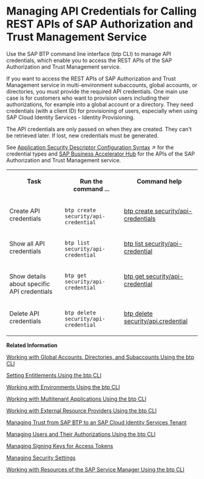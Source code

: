 <!-- loioce43eb5dd4884997b54cddabc45c9313 -->

# Managing API Credentials for Calling REST APIs of SAP Authorization and Trust Management Service

Use the SAP BTP command line interface \(btp CLI\) to manage API credentials, which enable you to access the REST APIs of the SAP Authorization and Trust Management service.

If you want to access the REST APIs of SAP Authorization and Trust Management service in multi-environment subaccounts, global accounts, or directories, you must provide the required API credentials. One main use case is for customers who want to provision users including their authorizations, for example into a global account or a directory. They need credentials \(with a client ID\) for provisioning of users, especially when using SAP Cloud Identity Services - Identity Provisioning.

The API credentials are only passed on when they are created. They can't be retrieved later. If lost, new credentials must be generated.

See [Application Security Descriptor Configuration Syntax](https://help.sap.com/viewer/65de2977205c403bbc107264b8eccf4b/Cloud/en-US/517895a9612241259d6941dbf9ad81cb.html "The syntax required to set the properties and values defined in the xs-security.json application security descriptor file.") :arrow_upper_right: for the credential types and [SAP Business Accelerator Hub](https://api.sap.com/package/authtrustmgmnt/rest) for the APIs of the SAP Authorization and Trust Management service.


<table>
<tr>
<th valign="top">

Task

</th>
<th valign="top">

Run the command ...

</th>
<th valign="top">

Command help

</th>
</tr>
<tr>
<td valign="top">

Create API credentials

</td>
<td valign="top">

`btp create security/api-credential`

</td>
<td valign="top">

[btp create security/api-credentials](https://help.sap.com/docs/btp/btp-cli-command-reference/btp-create-security-api-credential)

</td>
</tr>
<tr>
<td valign="top">

Show all API credentials

</td>
<td valign="top">

`btp list security/api-credential`

</td>
<td valign="top">

[btp list security/api-credential](https://help.sap.com/docs/btp/btp-cli-command-reference/btp-list-security-api-credential)

</td>
</tr>
<tr>
<td valign="top">

Show details about specific API credentials

</td>
<td valign="top">

`btp get security/api-credential`

</td>
<td valign="top">

[btp get security/api-credential](https://help.sap.com/docs/btp/btp-cli-command-reference/btp-get-security-api-credential)

</td>
</tr>
<tr>
<td valign="top">

Delete API credentials

</td>
<td valign="top">

`btp delete security/api-credential`

</td>
<td valign="top">

[btp delete security/api.credential](https://help.sap.com/docs/btp/btp-cli-command-reference/btp-delete-security-api-credential)

</td>
</tr>
</table>

**Related Information**  


[Working with Global Accounts, Directories, and Subaccounts Using the btp CLI](working-with-global-accounts-directories-and-subaccounts-using-the-btp-cli-85a683e.md "Use the SAP BTP command line interface (btp CLI) to manage operations with global accounts, directories, and subaccounts.")

[Setting Entitlements Using the btp CLI](setting-entitlements-using-the-btp-cli-5af849c.md "Use the SAP BTP command line interface (btp CLI) to set entitlements to define the functionality or permissions available for users of global accounts, directories, and subaccounts.")

[Working with Environments Using the btp CLI](working-with-environments-using-the-btp-cli-48db155.md "Use the SAP BTP command line interface (btp CLI) to manage runtime environment instances in a subaccount. For example, enable the Cloud Foundry environment by creating a Cloud Foundry org (environment instance).")

[Working with Multitenant Applications Using the btp CLI](working-with-multitenant-applications-using-the-btp-cli-c1b0fcc.md "Use the SAP BTP command line interface (btp CLI) to manage the multitenant applications to which a subaccount is entitled to subscribe.")

[Working with External Resource Providers Using the btp CLI](working-with-external-resource-providers-using-the-btp-cli-48d7688.md "Use the SAP BTP command line interface (btp CLI) to get details, or to create or delete resource provider instances in a global account.")

[Managing Trust from SAP BTP to an SAP Cloud Identity Services Tenant](managing-trust-from-sap-btp-to-an-sap-cloud-identity-services-tenant-6140107.md "SAP BTP supports identity federation. Its concept is to reuse the user bases of identity providers. To use a custom identity provider, your global account or subaccount in SAP BTP must have a trust relationship to the identity provider you want to use.")

[Managing Users and Their Authorizations Using the btp CLI](managing-users-and-their-authorizations-using-the-btp-cli-94bb593.md "User authorizations are managed by assigning role collections to users (for example, Subaccount Administrator). Use the SAP BTP command-line interface (btp CLI) to manage roles and role collections, and to assign role collections to users.")

[Managing Signing Keys for Access Tokens](managing-signing-keys-for-access-tokens-dfca1d3.md "Use the SAP BTP command line interface (btp CLI) to manage signing keys for access tokens in the subaccount.")

[Managing Security Settings](managing-security-settings-168dd75.md "Use the SAP BTP command line interface (btp CLI) to display and update the security settings for the subaccount.")

[Working with Resources of the SAP Service Manager Using the btp CLI](working-with-resources-of-the-sap-service-manager-using-the-btp-cli-fe6a53b.md "Use the SAP BTP command line interface to perform various operations related to your platforms, attached service brokers, service instances, and service bindings.")


